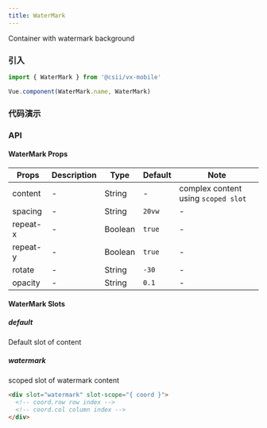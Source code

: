 ```yaml
---
title: WaterMark
---
```


Container with watermark background

### 引入

```javascript
import { WaterMark } from '@csii/vx-mobile'

Vue.component(WaterMark.name, WaterMark)
```

### 代码演示
<!-- DEMO -->

### API

#### WaterMark Props
|Props | Description | Type | Default | Note |
|----|-----|------|------ |------|
|content|-|String|-|complex content using `scoped slot`|
|spacing|-|String|`20vw`|-|
|repeat-x|-|Boolean|`true`|-|
|repeat-y|-|Boolean|`true`|-|
|rotate|-|String|`-30`|-|
|opacity|-|String|`0.1`|-|

#### WaterMark Slots

##### default
Default slot of content

##### watermark
scoped slot of watermark content

```html
<div slot="watermark" slot-scope="{ coord }">
  <!-- coord.row row index -->
  <!-- coord.col column index -->
</div>
```
